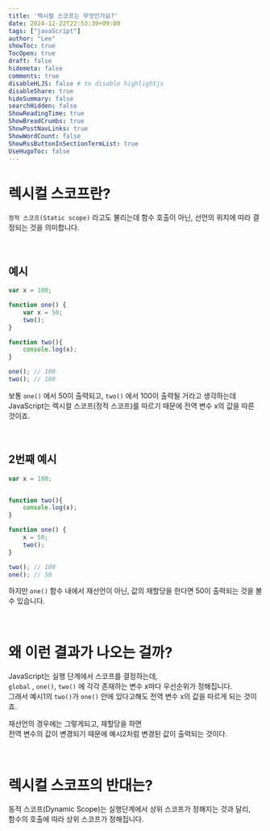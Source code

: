 ```yaml
---
title: '렉시컬 스코프는 무엇인가요?'
date: 2024-12-22T22:53:39+09:00
tags: ["javaScript"]
author: "Lee"
showToc: true
TocOpen: true
draft: false
hidemeta: false
comments: true
disableHLJS: false # to disable highlightjs
disableShare: true
hideSummary: false
searchHidden: false
ShowReadingTime: true
ShowBreadCrumbs: true
ShowPostNavLinks: true
ShowWordCount: false
ShowRssButtonInSectionTermList: true
UseHugoToc: false
---
```


# 렉시컬 스코프란?
`정적 스코프(Static scope)` 라고도 불리는데 함수 호출이 아닌, 선언의 위치에 따라 결정되는 것을 의미합니다.

<br />

## 예시
```javascript
var x = 100;

function one() {
    var x = 50;
    two();
}

function two(){
    console.log(x);
}

one(); // 100
two(); // 100
```
보통 `one()` 에서 50이 출력되고, `two()` 에서 100이 출력될 거라고 생각하는데  
JavaScript는 렉시컬 스코프(정적 스코프)를 따르기 때문에 전역 변수 x의 값을 따른 것이죠.

<br />

## 2번째 예시
```javascript
var x = 100;


function two(){
    console.log(x);
}

function one() {
    x = 50;
    two();
}

two(); // 100
one(); // 50
```
하지만 `one()` 함수 내에서 재선언이 아닌, 값의 재할당을 한다면 50이 출력되는 것을 볼 수 있습니다.

<br />

# 왜 이런 결과가 나오는 걸까?
JavaScript는 실행 단계에서 스코프를 결정하는데,  
`global` , `one()`, `two()` 에 각각 존재하는 변수 x마다 우선순위가 정해집니다.  
그래서 예시1의 `two()`가 `one()` 안에 있다고해도 전역 변수 x의 값을 따르게 되는 것이죠.

재선언의 경우에는 그렇게되고, 재할당을 하면  
전역 변수의 값이 변경되기 때문에 예시2처럼 변경된 값이 출력되는 것이다.

<br />

# 렉시컬 스코프의 반대는?
동적 스코프(Dynamic Scope)는 실행단계에서 상위 스코프가 정해지는 것과 달리,  
함수의 호출에 따라 상위 스코프가 정해집니다.